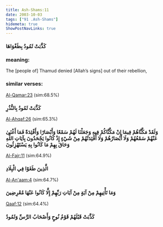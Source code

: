 ```yaml
---
title: Ash-Shams:11
date: 2003-10-03
tags: ["91 .Ash-Shams"]
hidemeta: true 
ShowPostNavLinks: true 
---
```

### كَذَّبَتْ ثَمُودُ بِطَغْوَاهَا
### meaning: 
The [people of] Thamud denied [Allah’s signs] out of their rebellion,
### similar verses: 

[Al-Qamar:23](/54/23) (sim:68.5%)

### كَذَّبَتْ ثَمُودُ بِالنُّذُرِ

[Al-Ahqaf:26](/46/26) (sim:65.3%)

### وَلَقَدْ مَكَّنَّاهُمْ فِيمَا إِنْ مَكَّنَّاكُمْ فِيهِ وَجَعَلْنَا لَهُمْ سَمْعًا وَأَبْصَارًا وَأَفْئِدَةً فَمَا أَغْنَىٰ عَنْهُمْ سَمْعُهُمْ وَلَا أَبْصَارُهُمْ وَلَا أَفْئِدَتُهُمْ مِنْ شَيْءٍ إِذْ كَانُوا يَجْحَدُونَ بِآيَاتِ اللَّهِ وَحَاقَ بِهِمْ مَا كَانُوا بِهِ يَسْتَهْزِئُونَ

[Al-Fajr:11](/89/11) (sim:64.9%)

### الَّذِينَ طَغَوْا فِي الْبِلَادِ

[Al-An'aam:4](/6/4) (sim:64.7%)

### وَمَا تَأْتِيهِمْ مِنْ آيَةٍ مِنْ آيَاتِ رَبِّهِمْ إِلَّا كَانُوا عَنْهَا مُعْرِضِينَ

[Qaaf:12](/50/12) (sim:64.4%)

### كَذَّبَتْ قَبْلَهُمْ قَوْمُ نُوحٍ وَأَصْحَابُ الرَّسِّ وَثَمُودُ
